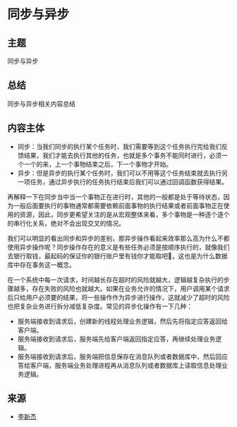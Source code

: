 # 同步与异步
## 主题
同步与异步
## 总结
同步与异步相关内容总结
## 内容主体
- 同步：当我们同步的执行某个任务时，我们需要等到这个任务执行完给我们反馈结果，我们才能去执行其他的任务，也就是多个事务不能同时进行，必须一个一个的来，上一个事物结束之后，下一个事物才开始。
- 异步：但是异步的执行某个任务时，我们可以不用等这个任务结束就去执行另一项任务，通过异步执行的任务执行结束后我们可以通过回调函数获得结果。

再解释一下在同步当中当一个事物正在进行时，其他的一般都是处于等待状态，因为一般后面要执行的事物通常都需要依赖前面事物的执行结果或者前面事物正在使用的资源，因此，同步更希望关注的是从宏观整体来看，多个事物是一种逐个逐个的串行化关系，绝对不会出现交叉的情况。

我们可以明显的看出同步和异步的差别，那异步操作看起来效率那么高为什么不都使用异步操作呢？同步操作存在的意义是有些任务必须是按顺序执行的，就像我们去银行取钱，最起码的保证你的银行账户里有钱你才能取吧🌝，这也是为什么数据库中存在事务这一概念。

在一个系统中每一次请求，时间越长存在超时的风险就越大，逻辑越复杂执行的步骤越多，存在失败的风险也就越大。如果在业务允许的情况下，用户调用某个请求后只给用户必须要的结果，将一些操作作为异步进行操作，这就减少了超时的风险也把复杂业务进行拆分减低复杂度。常见的异步化操作有一下几种：

- 服务端接收到请求后，创建新的线程处理业务逻辑，然后先将指定应答返回给客户端。
- 服务端接收到请求后，服务端先给客户端返回指定应答，再继续处理业务逻辑。
- 服务端接收到请求后，服务端把信息保存在消息队列或者数据库中，然后回应答给客户端，服务端业务处理进程再从消息队列或者数据库上读取信息处理业务逻辑。

## 来源
- [李新杰](https://www.cnblogs.com/lixinjie/p/a-post-about-io-clearly.html)